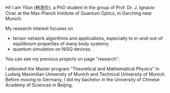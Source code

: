 
Hi! I am Yilun (杨逸伦), a PhD student in the group of Prof. Dr. J. Ignacio Cirac at the Max-Planck Institute of Quantum Optics, in Garching near Munich.  

My research interest focuses on 
- tensor network algorithms and applications, especially to in-and-out-of equilibrium properties of many body systems;
- quantum simulation on NISQ devices.

You can see my previous projects on page &Prime;research&Prime;.

I attended the Master program &Prime;Theoretical and Mathematical Physics&Prime; in Ludwig Maximilian University of Munich and Technical University of Munich. Before moving to Germany, I did my bachelor in the University of Chinese Academy of Sciences in Beijing.
